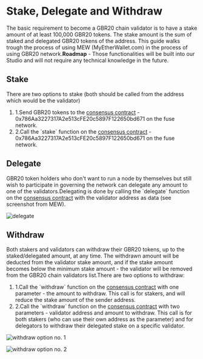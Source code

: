 # Stake, Delegate and Withdraw

The basic requirement to become a GBR20 chain validator is to have a stake amount of at least 100,000 GBR20 tokens. The stake amount is the sum of staked and delegated GBR20 tokens of the address. This guide walks trough the process of using MEW (MyEtherWallet.com) in the process of using GBR20 network.**Roadmap** - Those functionalities will be built into our Studio and will not require any technical knowledge in the future.

## Stake <a href="#stake" id="stake"></a>

There are two options to stake (both should be called from the address which would be the validator)

1. 1.Send GBR20 tokens to the [consensus contract](https://explorer.gbrscan.com/address/0x3014ca10b91cb3d0ad85fef7a3cb95bcac9c0f79) - 0x786Aa3227317A2e513cFE20c5897F122650bd671 on the fuse network.
2. 2.Call the \`stake\` function on the [consensus contract](https://explorer.gbrscan.com/address/0x3014ca10b91cb3d0ad85fef7a3cb95bcac9c0f79) - 0x786Aa3227317A2e513cFE20c5897F122650bd671 on the fuse network.

## Delegate <a href="#delegate" id="delegate"></a>

GBR20 token holders who don't want to run a node by themselves but still wish to participate in governing the network can delegate any amount to one of the validators.Delegating is done by calling the \`delegate\` function on the [consensus contract](https://explorer.gbrscan.com/address/0x3014ca10b91cb3d0ad85fef7a3cb95bcac9c0f79) with the validator address as data (see screenshot from MEW).

![delegate](https://3886961007-files.gitbook.io/\~/files/v0/b/gitbook-x-prod.appspot.com/o/spaces%2F-MQROvzQPC4eD8u5AQhv%2Fuploads%2FfW2bi43f3TMgmwzi7wSZ%2Fimage.png?alt=media\&token=f30eb8a1-ff40-4f1e-9f73-89466ea2c83e)

## Withdraw <a href="#withdraw" id="withdraw"></a>

Both stakers and validators can withdraw their GBR20 tokens, up to the staked/delegated amount, at any time. The withdrawn amount will be deducted from the validator stake amount, and if the stake amount becomes below the minimum stake amount - the validator will be removed from the GBR20 chain validators list.There are two options to withdraw:

1. 1.Call the \`withdraw\` function on the [consensus contract](https://explorer.gbrscan.com/address/0x3014ca10b91cb3d0ad85fef7a3cb95bcac9c0f79) with one parameter - the amount to withdraw. This call is for stakers, and will reduce the stake amount of the sender address.
2. 2.Call the \`withdraw\` function on the [consensus contract](https://explorer.gbrscan.com/address/0x3014ca10b91cb3d0ad85fef7a3cb95bcac9c0f79) with two parameters - validator address and amount to withdraw. This call is for both stakers (who can use their own address as the parameter) and for delegators to withdraw their delegated stake on a specific validator.

![withdraw option no. 1](https://3886961007-files.gitbook.io/\~/files/v0/b/gitbook-x-prod.appspot.com/o/spaces%2F-MQROvzQPC4eD8u5AQhv%2Fuploads%2FyBpFV4W9N9vgpGyFEr76%2Fimage.png?alt=media\&token=0f715110-4b8d-4a35-81a6-93383d903f42)

![withdraw option no. 2](https://3886961007-files.gitbook.io/\~/files/v0/b/gitbook-x-prod.appspot.com/o/spaces%2F-MQROvzQPC4eD8u5AQhv%2Fuploads%2FTGmteQzEhEXuDVbibfVt%2Fimage.png?alt=media\&token=84a4f2a6-3c5e-41d7-b427-a845db9f82d2)
